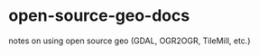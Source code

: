 open-source-geo-docs
====================

notes on using open source geo (GDAL, OGR2OGR, TileMill, etc.)
